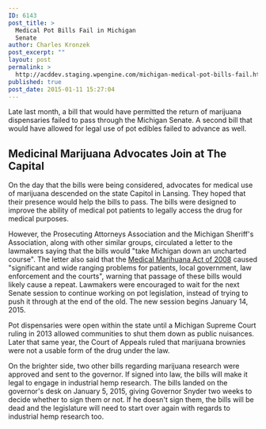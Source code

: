 ```yaml
---
ID: 6143
post_title: >
  Medical Pot Bills Fail in Michigan
  Senate
author: Charles Kronzek
post_excerpt: ""
layout: post
permalink: >
  http://acddev.staging.wpengine.com/michigan-medical-pot-bills-fail.html
published: true
post_date: 2015-01-11 15:27:04
---
```

Late last month, a bill that would have permitted the return of marijuana dispensaries failed to pass through the Michigan Senate. A second bill that would have allowed for legal use of pot edibles failed to advance as well.<!--more-->
<h2>Medicinal Marijuana Advocates Join at The Capital</h2>
On the day that the bills were being considered, advocates for medical use of marijuana descended on the state Capitol in Lansing. They hoped that their presence would help the bills to pass. The bills were designed to improve the ability of medical pot patients to legally access the drug for medical purposes.

However, the Prosecuting Attorneys Association and the Michigan Sheriff's Association, along with other similar groups, circulated a letter to the lawmakers saying that the bills would "take Michigan down an uncharted course". The letter also said that the <a href="http://www.legislature.mi.gov/(S(1uvogk55kdrh5we3ho1cbg45))/documents/mcl/pdf/mcl-Initiated-Law-1-of-2008.pdf" target="_blank">Medical Marihuana Act of 2008</a> caused "significant and wide ranging problems for patients, local government, law enforcement and the courts", warning that passage of these bills would likely cause a repeat. Lawmakers were encouraged to wait for the next Senate session to continue working on pot legislation, instead of trying to push it through at the end of the old. The new session begins January 14, 2015.

Pot dispensaries were open within the state until a Michigan Supreme Court ruling in 2013 allowed communities to shut them down as public nuisances. Later that same year, the Court of Appeals ruled that marijuana brownies were not a usable form of the drug under the law.

On the brighter side, two other bills regarding marijuana research were approved and sent to the governor. If signed into law, the bills will make it legal to engage in industrial hemp research. The bills landed on the governor's desk on January 5, 2015, giving Governor Snyder two weeks to decide whether to sign them or not. If he doesn't sign them, the bills will be dead and the legislature will need to start over again with regards to industrial hemp research too.